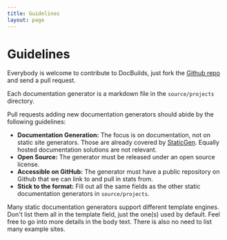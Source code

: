 ```yaml
---
title: Guidelines
layout: page
---
```


# Guidelines

Everybody is welcome to contribute to DocBuilds, just fork the [Github repo](https://github.com/plaindocs/docbuilds) and send a pull request.

Each documentation generator is a markdown file in the `source/projects` directory.

Pull requests adding new documentation generators should abide by the following guidelines:

*   **Documentation Generation:** The focus is on documentation, not on static site generators. Those are already covered by [StaticGen](http://www.staticgen.com). Equally hosted documentation solutions are not relevant.
*   **Open Source:** The generator must be released under an open source license.
*   **Accessible on GitHub:** The generator must have a public repository on Github that we can link to and pull in stats from.
*   **Stick to the format:** Fill out all the same fields as the other static documentation generators in `source/projects`.

Many static documentation generators support different template engines. Don't list them all in the template field, just the one(s) used by default. Feel free to go into more details in the body text. There is also no need to list many example sites.
